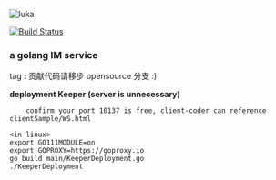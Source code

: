 ![luka](https://i.loli.net/2020/06/08/Sng2LXTsPUD6aod.jpg)

<p></p>

[![Build Status](https://travis-ci.com/dxyinme/Luka.svg?branch=master)](https://travis-ci.com/dxyinme/Luka)

<h3>a golang IM service</h3>

tag : 贡献代码请移步 opensource 分支 :)

**deployment Keeper (server is unnecessary)**
    
        confirm your port 10137 is free, client-coder can reference clientSample/WS.html

```
<in linux>
export GO111MODULE=on
export GOPROXY=https://goproxy.io
go build main/KeeperDeployment.go
./KeeperDeployment
```